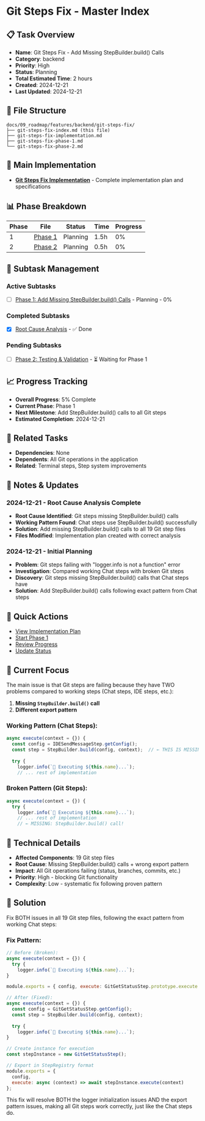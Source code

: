 # Git Steps Fix - Master Index

## 📋 Task Overview
- **Name**: Git Steps Fix - Add Missing StepBuilder.build() Calls
- **Category**: backend
- **Priority**: High
- **Status**: Planning
- **Total Estimated Time**: 2 hours
- **Created**: 2024-12-21
- **Last Updated**: 2024-12-21

## 📁 File Structure
```
docs/09_roadmap/features/backend/git-steps-fix/
├── git-steps-fix-index.md (this file)
├── git-steps-fix-implementation.md
├── git-steps-fix-phase-1.md
└── git-steps-fix-phase-2.md
```

## 🎯 Main Implementation
- **[Git Steps Fix Implementation](./git-steps-fix-implementation.md)** - Complete implementation plan and specifications

## 📊 Phase Breakdown
| Phase | File | Status | Time | Progress |
|-------|------|--------|------|----------|
| 1 | [Phase 1](./git-steps-fix-phase-1.md) | Planning | 1.5h | 0% |
| 2 | [Phase 2](./git-steps-fix-phase-2.md) | Planning | 0.5h | 0% |

## 🔄 Subtask Management
### Active Subtasks
- [ ] [Phase 1: Add Missing StepBuilder.build() Calls](./git-steps-fix-phase-1.md) - Planning - 0%

### Completed Subtasks
- [x] [Root Cause Analysis](./git-steps-fix-implementation.md#root-cause-analysis) - ✅ Done

### Pending Subtasks
- [ ] [Phase 2: Testing & Validation](./git-steps-fix-phase-2.md) - ⏳ Waiting for Phase 1

## 📈 Progress Tracking
- **Overall Progress**: 5% Complete
- **Current Phase**: Phase 1
- **Next Milestone**: Add StepBuilder.build() calls to all Git steps
- **Estimated Completion**: 2024-12-21

## 🔗 Related Tasks
- **Dependencies**: None
- **Dependents**: All Git operations in the application
- **Related**: Terminal steps, Step system improvements

## 📝 Notes & Updates
### 2024-12-21 - Root Cause Analysis Complete
- **Root Cause Identified**: Git steps missing StepBuilder.build() calls
- **Working Pattern Found**: Chat steps use StepBuilder.build() successfully
- **Solution**: Add missing StepBuilder.build() calls to all 19 Git step files
- **Files Modified**: Implementation plan created with correct analysis

### 2024-12-21 - Initial Planning
- **Problem**: Git steps failing with "logger.info is not a function" error
- **Investigation**: Compared working Chat steps with broken Git steps
- **Discovery**: Git steps missing StepBuilder.build() calls that Chat steps have
- **Solution**: Add StepBuilder.build() calls following exact pattern from Chat steps

## 🚀 Quick Actions
- [View Implementation Plan](./git-steps-fix-implementation.md)
- [Start Phase 1](./git-steps-fix-phase-1.md)
- [Review Progress](#progress-tracking)
- [Update Status](#notes--updates)

## 🎯 Current Focus
The main issue is that Git steps are failing because they have TWO problems compared to working steps (Chat steps, IDE steps, etc.):

1. **Missing `StepBuilder.build()` call**
2. **Different export pattern**

### Working Pattern (Chat Steps):
```javascript
async execute(context = {}) {
  const config = IDESendMessageStep.getConfig();
  const step = StepBuilder.build(config, context);  // ← THIS IS MISSING!
  
  try {
    logger.info(`🔧 Executing ${this.name}...`);
    // ... rest of implementation
```

### Broken Pattern (Git Steps):
```javascript
async execute(context = {}) {
  try {
    logger.info(`🔧 Executing ${this.name}...`);
    // ... rest of implementation
    // ← MISSING: StepBuilder.build() call!
```

## 🔧 Technical Details
- **Affected Components**: 19 Git step files
- **Root Cause**: Missing StepBuilder.build() calls + wrong export pattern
- **Impact**: All Git operations failing (status, branches, commits, etc.)
- **Priority**: High - blocking Git functionality
- **Complexity**: Low - systematic fix following proven pattern

## 🎯 Solution
Fix BOTH issues in all 19 Git step files, following the exact pattern from working Chat steps:

### Fix Pattern:
```javascript
// Before (Broken):
async execute(context = {}) {
  try {
    logger.info(`🔧 Executing ${this.name}...`);
}

module.exports = { config, execute: GitGetStatusStep.prototype.execute.bind(new GitGetStatusStep()) };

// After (Fixed):
async execute(context = {}) {
  const config = GitGetStatusStep.getConfig();
  const step = StepBuilder.build(config, context);
  
  try {
    logger.info(`🔧 Executing ${this.name}...`);
}

// Create instance for execution
const stepInstance = new GitGetStatusStep();

// Export in StepRegistry format
module.exports = {
  config,
  execute: async (context) => await stepInstance.execute(context)
};
```

This fix will resolve BOTH the logger initialization issues AND the export pattern issues, making all Git steps work correctly, just like the Chat steps do. 